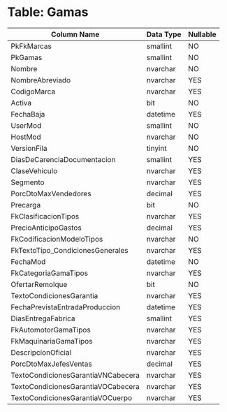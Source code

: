 # Table: Gamas

| Column Name | Data Type | Nullable |
|-------------|-----------|----------|
| PkFkMarcas | smallint | NO |
| PkGamas | smallint | NO |
| Nombre | nvarchar | NO |
| NombreAbreviado | nvarchar | YES |
| CodigoMarca | nvarchar | YES |
| Activa | bit | NO |
| FechaBaja | datetime | YES |
| UserMod | smallint | NO |
| HostMod | nvarchar | NO |
| VersionFila | tinyint | NO |
| DiasDeCarenciaDocumentacion | smallint | YES |
| ClaseVehiculo | nvarchar | YES |
| Segmento | nvarchar | YES |
| PorcDtoMaxVendedores | decimal | YES |
| Precarga | bit | NO |
| FkClasificacionTipos | nvarchar | YES |
| PrecioAnticipoGastos | decimal | YES |
| FkCodificacionModeloTipos | nvarchar | NO |
| FkTextoTipo_CondicionesGenerales | nvarchar | YES |
| FechaMod | datetime | NO |
| FkCategoriaGamaTipos | nvarchar | YES |
| OfertarRemolque | bit | NO |
| TextoCondicionesGarantia | nvarchar | YES |
| FechaPrevistaEntradaProduccion | datetime | YES |
| DiasEntregaFabrica | smallint | YES |
| FkAutomotorGamaTipos | nvarchar | YES |
| FkMaquinariaGamaTipos | nvarchar | YES |
| DescripcionOficial | nvarchar | YES |
| PorcDtoMaxJefesVentas | decimal | YES |
| TextoCondicionesGarantiaVNCabecera | nvarchar | YES |
| TextoCondicionesGarantiaVOCabecera | nvarchar | YES |
| TextoCondicionesGarantiaVOCuerpo | nvarchar | YES |
